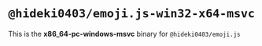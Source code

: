 # `@hideki0403/emoji.js-win32-x64-msvc`

This is the **x86_64-pc-windows-msvc** binary for `@hideki0403/emoji.js`
